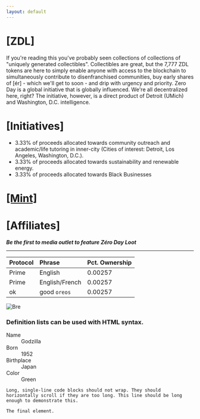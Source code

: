 ```yaml
---
layout: default
---
```


<!-- Text can be **bold**, _italic_, or ~~strikethrough~~. -->

<!-- [About](./another-page.html).  -->
<!-- [Mint](https://remarkable-tiger-5bed2.netlify.app/). -->


# [ZDL]

If you're reading this you've probably seen collections of collections of "uniquely generated collectibles". Collectibles are great, but the 7,777 ZDL tokens are here to simply enable anyone with access to the blockchain to simultaneously contribute to disenfranchised communities, buy early shares of [ér] - which we'll get to soon - and drip with urgency and priority. Zero Day is a global initiative that is globally influenced. We're all decentralized here, right? The initiative, however, is a direct product of Detroit (UMich) and Washington, D.C. intelligence. 

# [Initiatives]

*   3.33% of proceeds allocated towards community outreach and academic/life tutoring in inner-city (Cities of interest: Detroit, Los Angeles, Washington, D.C.).
*   3.33% of proceeds allocated towards sustainability and renewable energy.
*   3.33% of proceeds allocated towards Black Businesses


# [[Mint]](https://remarkable-tiger-5bed2.netlify.app/)


<!-- > This is a blockquote following a header. -->

# [Affiliates]
_**Be the first to media outlet to feature Zéro Day Loot**_

<!-- 
#### Header 4

*   This is an unordered list following a header.
*   This is an unordered list following a header.
*   This is an unordered list following a header. -->

<!-- ##### Header 5

1.  This is an ordered list following a header.
2.  This is an ordered list following a header.
3.  This is an ordered list following a header. -->

* * *

<!-- ###### Header 6 -->

| Protocol     | Phrase            | Pct. Ownership     |
|:-------------|:------------------|:-------------------|
| Prime        | English           | 0.00257            |
| Prime        | English/French    | 0.00257            |
| ok           | good `oreos`      | 0.00257            |



<!-- ### Here is an unordered list:

*   Item foo
*   Item bar
*   Item baz
*   Item zip

### And an ordered list:

1.  Item one
1.  Item two
1.  Item three
1.  Item four

### And a nested list:

- level 1 item
  - level 2 item
  - level 2 item
    - level 3 item
    - level 3 item
- level 1 item
  - level 2 item
  - level 2 item
  - level 2 item
- level 1 item
  - level 2 item
  - level 2 item
- level 1 item -->

<!-- ### Small image

![Octocat](https://github.githubassets.com/images/icons/emoji/octocat.png)

### Large image -->

![Bre](https://gateway.pinata.cloud/ipfs/QmYU6S6un5HKHn88idzUNismLhX5d57NLYFM8wPGDcn3ZN)


### Definition lists can be used with HTML syntax.

<dl>
<dt>Name</dt>
<dd>Godzilla</dd>
<dt>Born</dt>
<dd>1952</dd>
<dt>Birthplace</dt>
<dd>Japan</dd>
<dt>Color</dt>
<dd>Green</dd>
</dl>

```
Long, single-line code blocks should not wrap. They should horizontally scroll if they are too long. This line should be long enough to demonstrate this.
```

```
The final element.
```
